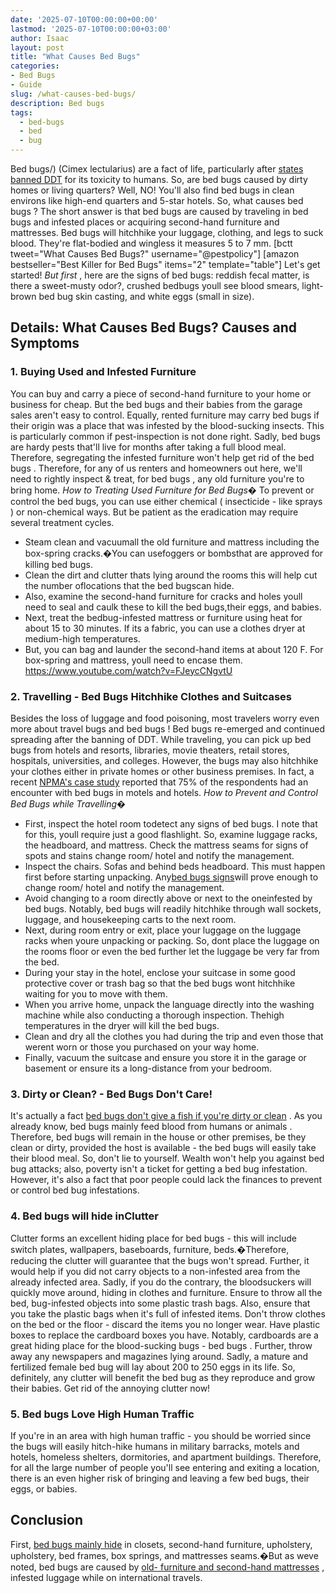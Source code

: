 ```yaml
---
date: '2025-07-10T00:00:00+00:00'
lastmod: '2025-07-10T00:00:00+03:00'
author: Isaac
layout: post
title: "What Causes Bed Bugs"
categories:
- Bed Bugs
- Guide
slug: /what-causes-bed-bugs/
description: Bed bugs
tags: 
  - bed-bugs
  - bed
  - bug
---
```

Bed bugs/)
(Cimex lectularius) are a fact of life, particularly after
[states banned DDT](https://www.epa.gov/ingredients-used-pesticide-products/ddt-brief-history-and-status)
for its toxicity to humans. So, are bed bugs caused by dirty homes or living quarters? Well, NO!
You'll also find bed bugs in clean environs like high-end quarters and 5-star hotels. So, what
causes bed bugs
?
The short answer is that
bed bugs are caused
by traveling in bed bugs and infested places or acquiring second-hand furniture and mattresses. Bed bugs will hitchhike your luggage, clothing, and legs to suck blood. They're flat-bodied and wingless  it measures 5 to 7 mm.
[bctt tweet="What Causes Bed Bugs?" username="@pestpolicy"]
[amazon bestseller="Best Killer for Bed Bugs" items="2" template="table"]
Let's get started!
*But first*
,
here are the signs of bed bugs:
reddish fecal matter, is there a sweet-musty odor?, crushed bedbugs  youll see blood smears, light-brown bed bug skin casting, and white eggs (small in size).
## Details: What Causes Bed Bugs? Causes and Symptoms
### 1. Buying Used and Infested Furniture
You can buy and carry a piece of second-hand furniture to your home or business for cheap. But the bed bugs and
their babies
from the garage sales aren't easy to control.
Equally,
rented furniture may carry bed bugs
if their origin was a place that was infested by the blood-sucking insects. This is particularly common if pest-inspection is not done right.
Sadly,
bed bugs are hardy pests that'll live
for months after taking a full blood meal. Therefore, segregating the infested furniture won't help
get rid of the bed bugs
.
Therefore, for any of us renters and homeowners out here, we'll need to rightly
inspect & treat, for bed bugs
, any old furniture you're to bring home.
*How to Treating Used Furniture for Bed Bugs�*
To prevent or control the bed bugs, you can use either chemical (
insecticide - like sprays
) or non-chemical ways. But be patient as the eradication may require several treatment cycles.
- Steam clean and vacuumall the old furniture and mattress  including the box-spring cracks.�You can usefoggers or bombsthat are approved for killing bed bugs.
- Clean the dirt and clutter thats lying around the rooms  this will help cut the number oflocations that the bed bugscan hide.
- Also, examine the second-hand furniture for cracks and holes  youll need to seal and caulk these to kill the bed bugs,their eggs, and babies.
- Next, treat the bedbug-infested mattress or furniture using heat for about 15 to 30 minutes. If its a fabric, you can use a clothes dryer at medium-high temperatures.
- But, you can bag and launder the second-hand items at about 120 F. For box-spring and mattress, youll need to encase them.
https://www.youtube.com/watch?v=FJeycCNgvtU
### 2. Travelling - Bed Bugs Hitchhike Clothes and Suitcases
Besides the loss of luggage and food poisoning, most
travelers worry even more about travel bugs and bed bugs
! Bed bugs re-emerged and continued spreading after the banning of DDT.
While traveling, you can pick up bed bugs from hotels and resorts, libraries, movie theaters, retail stores, hospitals, universities, and colleges.
However, the bugs may also hitchhike your clothes either in private homes or other business premises.
In fact, a recent
[NPMA's case study](https://www.npmapestworld.org/default/assets/File/newsroom/magazine/2015/nov-dec_2015.pdf)
reported that 75% of the respondents had an encounter with bed bugs in motels and hotels.
*How to Prevent and Control Bed Bugs while Travelling�*
- First, inspect the hotel room todetect any signs of bed bugs. I note that for this, youll require just a good flashlight. So, examine luggage racks, the headboard, and mattress. Check the mattress seams for signs of spots and stains  change room/ hotel and notify the management.
- Inspect the chairs. Sofas and behind beds headboard. This must happen first before starting unpacking. Any[bed bugs signs](https://pestpolicy.com/what-does-bed-bug-poop-look-like/)will prove enough to change room/ hotel and notify the management.
- Avoid changing to a room directly above or next to the oneinfested by bed bugs. Notably, bed bugs will readily hitchhike through wall sockets, luggage, and housekeeping carts to the next room.
- Next, during room entry or exit, place your luggage on the luggage racks when youre unpacking or packing. So, dont place the luggage on the rooms floor or even the bed  further let the luggage be very far from the bed.
- During your stay in the hotel, enclose your suitcase in some good protective cover or trash bag so that the bed bugs wont hitchhike waiting for you to move with them.
- When you arrive home, unpack the language directly into the washing machine while also conducting a thorough inspection. Thehigh temperatures in the dryer will kill the bed bugs.
- Clean and dry all the clothes you had during the trip and even those that werent worn or those you purchased on your way home.
- Finally, vacuum the suitcase and ensure you store it in the garage or basement  or ensure its a long-distance from your bedroom.
### 3. Dirty or Clean? - Bed Bugs Don't Care!
It's actually a fact
[bed bugs don't give a fish if you're dirty or clean](https://www.thoughtco.com/what-are-these-tiny-black-bugs-in-my-house-1968030)
. As you already know,
bed bugs mainly feed blood from humans or animals
.
Therefore,
bed bugs will remain in the house
or other premises, be they clean or dirty, provided the host is available - the bed bugs will easily take their blood meal.
So, don't lie to yourself. Wealth won't help you
against bed bug
attacks; also, poverty isn't a ticket for getting a bed bug infestation. However, it's also a fact that poor people could lack the finances to
prevent or control bed bug
infestations.
### 4. Bed bugs will hide inClutter
Clutter forms an excellent
hiding place
for bed bugs - this will include switch plates, wallpapers, baseboards, furniture, beds.�Therefore, reducing the clutter will guarantee that the bugs won't spread.
Further, it would help if you did not carry objects to a non-infested area from the already infected area. Sadly, if you do the contrary, the bloodsuckers will quickly move around, hiding in clothes and furniture.
Ensure to throw all the bed, bug-infested objects into some plastic trash bags. Also, ensure that you take the plastic bags when it's full of infested items. Don't throw clothes on the bed or the floor - discard the items you no longer wear.
Have plastic boxes to replace the cardboard boxes you have. Notably, cardboards are a great hiding place for the
blood-sucking bugs - bed bugs
. Further, throw away any newspapers and magazines lying around.
Sadly, a mature and fertilized female bed bug will
lay about 200 to 250 eggs
in its life. So, definitely, any clutter will benefit the bed bug as they reproduce and grow their babies. Get rid of the annoying clutter now!
### 5. Bed bugs Love High Human Traffic
If you're in an area with high human traffic - you should be worried since the bugs will easily hitch-hike humans in military barracks, motels and hotels, homeless shelters, dormitories, and apartment buildings.
Therefore, for all the large number of people you'll see entering and exiting a location, there is an even higher risk of bringing and leaving a few bed bugs, their eggs, or babies.
## Conclusion
First,
[bed bugs mainly hide](https://pestpolicy.com/where-do-bed-bugs-hide/)
in closets, second-hand furniture, upholstery, upholstery, bed frames, box springs, and mattresses seams.�But as weve noted, bed bugs are caused by
[old- furniture and second-hand mattresses](https://pestpolicy.com/best-bed-bug-mattress-encasements/)
, infested luggage while on international travels.
